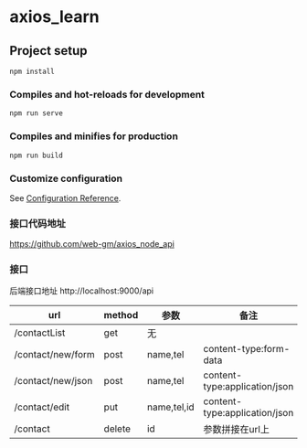 # axios_learn

## Project setup
```
npm install
```

### Compiles and hot-reloads for development
```
npm run serve
```

### Compiles and minifies for production
```
npm run build
```

### Customize configuration
See [Configuration Reference](https://cli.vuejs.org/config/).

### 接口代码地址
https://github.com/web-gm/axios_node_api

### 接口
后端接口地址 	http://localhost:9000/api		

url	| method |	参数 |	备注
---|---|---|---
/contactList |	get |	无	|
/contact/new/form	| post |	name,tel	| content-type:form-data
/contact/new/json	| post	| name,tel	| content-type:application/json
/contact/edit	| put	| name,tel,id	| content-type:application/json
/contact	| delete	| id	| 参数拼接在url上
